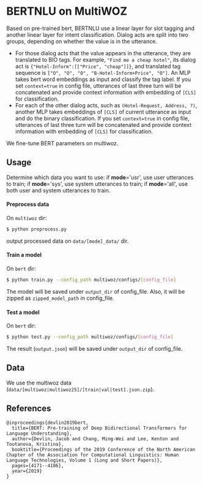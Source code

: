 # BERTNLU on MultiWOZ

Based on pre-trained bert, BERTNLU use a linear layer for slot tagging and another linear layer for intent classification. Dialog acts are split into two groups, depending on whether the value is in the utterance. 

- For those dialog acts that the value appears in the utterance, they are translated to BIO tags. For example, `"Find me a cheap hotel"`, its dialog act is `{"Hotel-Inform":[["Price", "cheap"]]}`, and translated tag sequence is `["O", "O", "O", "B-Hotel-Inform+Price", "O"]`. An MLP takes bert word embeddings as input and classify the tag label. If you set `context=true` in config file, utterances of last three turn will be concatenated and provide context information with embedding of `[CLS]` for classification.  
- For each of the other dialog acts, such as `(Hotel-Request, Address, ?)`, another MLP takes embeddings of `[CLS]` of current utterance as input and do the binary classification. If you set `context=true` in config file, utterances of last three turn will be concatenated and provide context information with embedding of `[CLS]` for classification.  

We fine-tune BERT parameters on multiwoz.

## Usage

Determine which data you want to use: if **mode**='usr', use user utterances to train; if **mode**='sys', use system utterances to train; if **mode**='all', use both user and system utterances to train.

#### Preprocess data

On `multiwoz` dir:

```sh
$ python preprocess.py
```

output processed data on `data/[mode]_data/` dir.

#### Train a model

On `bert` dir:

```sh
$ python train.py --config_path multiwoz/configs/[config_file]
```

The model will be saved under `output_dir` of config_file. Also, it will be zipped as `zipped_model_path` in config_file. 

#### Test a model

On `bert` dir:

```sh
$ python test.py --config_path multiwoz/configs/[config_file]
```

The result (`output.json`) will be saved under `output_dir` of config_file. 



## Data

We use the multiwoz data (`data/[multiwoz|multiwoz25]/[train|val|test].json.zip`).

## References

```
@inproceedings{devlin2019bert,
  title={BERT: Pre-training of Deep Bidirectional Transformers for Language Understanding},
  author={Devlin, Jacob and Chang, Ming-Wei and Lee, Kenton and Toutanova, Kristina},
  booktitle={Proceedings of the 2019 Conference of the North American Chapter of the Association for Computational Linguistics: Human Language Technologies, Volume 1 (Long and Short Papers)},
  pages={4171--4186},
  year={2019}
}
```